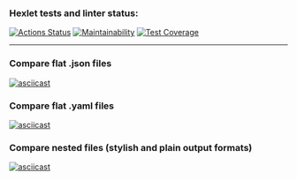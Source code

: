### Hexlet tests and linter status:
[![Actions Status](https://github.com/lizasolomyannik/frontend-project-lvl2/workflows/hexlet-check/badge.svg)](https://github.com/lizasolomyannik/frontend-project-lvl2/actions)
[![Maintainability](https://api.codeclimate.com/v1/badges/86c0cc72ebd57c27daf3/maintainability)](https://codeclimate.com/github/lizasolomyannik/frontend-project-lvl2/maintainability)
[![Test Coverage](https://api.codeclimate.com/v1/badges/86c0cc72ebd57c27daf3/test_coverage)](https://codeclimate.com/github/lizasolomyannik/frontend-project-lvl2/test_coverage)
___
### Compare flat .json files
[![asciicast](https://asciinema.org/a/508195.svg)](https://asciinema.org/a/508195)
### Compare flat .yaml files
[![asciicast](https://asciinema.org/a/509809.svg)](https://asciinema.org/a/509809)
### Compare nested files (stylish and plain output formats)
[![asciicast](https://asciinema.org/a/xYrFbk6496HWtgNOM2DiQQX6X.svg)](https://asciinema.org/a/xYrFbk6496HWtgNOM2DiQQX6X)